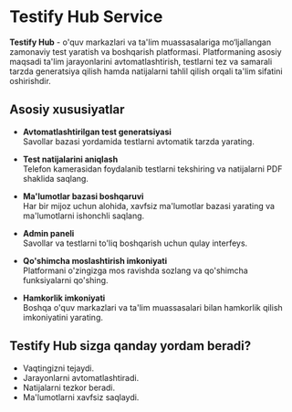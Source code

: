 # Testify Hub Service

**Testify Hub** - o'quv markazlari va ta'lim muassasalariga mo‘ljallangan zamonaviy test yaratish va boshqarish platformasi. Platformaning asosiy maqsadi ta'lim jarayonlarini avtomatlashtirish, testlarni tez va samarali tarzda generatsiya qilish hamda natijalarni tahlil qilish orqali ta'lim sifatini oshirishdir.

## Asosiy xususiyatlar

- **Avtomatlashtirilgan test generatsiyasi**  
  Savollar bazasi yordamida testlarni avtomatik tarzda yarating.
  
- **Test natijalarini aniqlash**  
  Telefon kamerasidan foydalanib testlarni tekshiring va natijalarni PDF shaklida saqlang.
  
- **Ma'lumotlar bazasi boshqaruvi**  
  Har bir mijoz uchun alohida, xavfsiz ma'lumotlar bazasi yarating va ma'lumotlarni ishonchli saqlang.
  
- **Admin paneli**  
  Savollar va testlarni to'liq boshqarish uchun qulay interfeys.

- **Qo'shimcha moslashtirish imkoniyati**  
  Platformani o'zingizga mos ravishda sozlang va qo'shimcha funksiyalarni qo'shing.

- **Hamkorlik imkoniyati**  
  Boshqa o'quv markazlari va ta'lim muassasalari bilan hamkorlik qilish imkoniyatini yarating.

## Testify Hub sizga qanday yordam beradi?

- Vaqtingizni tejaydi.
- Jarayonlarni avtomatlashtiradi.
- Natijalarni tezkor beradi.
- Ma'lumotlarni xavfsiz saqlaydi.

